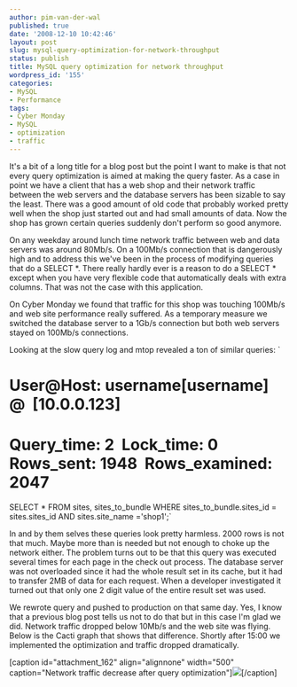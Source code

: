 ```yaml
---
author: pim-van-der-wal
published: true
date: '2008-12-10 10:42:46'
layout: post
slug: mysql-query-optimization-for-network-throughput
status: publish
title: MySQL query optimization for network throughput
wordpress_id: '155'
categories:
- MySQL
- Performance
tags:
- Cyber Monday
- MySQL
- optimization
- traffic
---
```


It's a bit of a long title for a blog post but the point I want to make is that not every query optimization is aimed at making the query faster. As a case in point we have a client that has a web shop and their network traffic between the web servers and the database servers has been sizable to say the least. There was a good amount of old code that probably worked pretty well when the shop just started out and had small amounts of data. Now the shop has grown certain queries suddenly don't perform so good anymore.

On any weekday around lunch time network traffic between web and data servers was around 80Mb/s. On a 100Mb/s connection that is dangerously high and to address this we've been in the process of modifying queries that do a SELECT *. There really hardly ever is a reason to do a SELECT * except when you have very flexible code that automatically deals with extra columns. That was not the case with this application.

On Cyber Monday we found that traffic for this shop was touching 100Mb/s and web site performance really suffered. As a temporary measure we switched the database server to a 1Gb/s connection but both web servers stayed on 100Mb/s connections.

Looking at the slow query log and mtop revealed a ton of similar queries:
`
# User@Host: username[username] @  [10.0.0.123]
# Query_time: 2  Lock_time: 0  Rows_sent: 1948  Rows_examined: 2047
SELECT * FROM sites, sites_to_bundle WHERE sites_to_bundle.sites_id = sites.sites_id AND sites.site_name ='shop1';`

In and by them selves these queries look pretty harmless. 2000 rows is not that much. Maybe more than is needed but not enough to choke up the network either. The problem turns out to be that this query was executed several times for each page in the check out process. The database server was not overloaded since it had the whole result set in its cache, but it had to transfer 2MB of data for each request. When a developer investigated it turned out that only one 2 digit value of the entire result set was used.

We rewrote query and pushed to production on that same day. Yes, I know that a previous blog post tells us not to do that but in this case I'm glad we did. Network traffic dropped below 10Mb/s and the web site was flying. Below is the Cacti graph that shows that difference. Shortly after 15:00 we implemented the optimization and traffic dropped dramatically.

[caption id="attachment_162" align="alignnone" width="500" caption="Network traffic decrease after query optimization"][![](http://linuxsysadminblog.com/images/2008/12/network_traffic_improvement.png)](http://linuxsysadminblog.com/images/2008/12/network_traffic_improvement.png)[/caption] 

